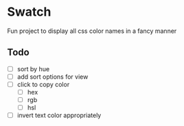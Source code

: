 # Swatch

Fun project to display all css color names in a fancy manner

## Todo

- [ ] sort by hue
- [ ] add sort options for view
- [ ] click to copy color
    - [ ] hex
    - [ ] rgb
    - [ ] hsl 
- [ ] invert text color appropriately